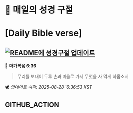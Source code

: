 # 🙏 매일의 성경 구절
# [Daily Bible verse]
## [![README에 성경구절 업데이트](https://github.com/DONGSUKA/first_test/actions/workflows/update-readme-bible.yml/badge.svg)](https://github.com/DONGSUKA/first_test/actions/workflows/update-readme-bible.yml)
<!-- START_BIBLE_VERSE -->
📖 **마가복음 6:36**
> 무리를 보내어 두루 촌과 마을로 가서 무엇을 사 먹게 하옵소서

🕊️ _업데이트 시각: 2025-08-28 16:36:53 KST_
  <!-- END_BIBLE_VERSE -->
## GITHUB_ACTION
